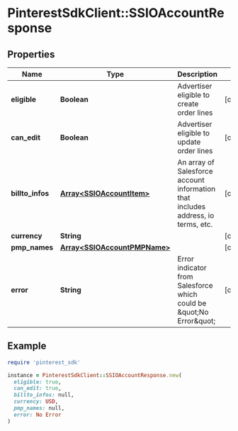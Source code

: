 # PinterestSdkClient::SSIOAccountResponse

## Properties

| Name | Type | Description | Notes |
| ---- | ---- | ----------- | ----- |
| **eligible** | **Boolean** | Advertiser eligible to create order lines | [optional] |
| **can_edit** | **Boolean** | Advertiser eligible to update order lines | [optional] |
| **billto_infos** | [**Array&lt;SSIOAccountItem&gt;**](SSIOAccountItem.md) | An array of Salesforce account information that includes address, io terms, etc. | [optional] |
| **currency** | **String** |  | [optional] |
| **pmp_names** | [**Array&lt;SSIOAccountPMPName&gt;**](SSIOAccountPMPName.md) |  | [optional] |
| **error** | **String** | Error indicator from Salesforce which could be \&quot;No Error\&quot; | [optional] |

## Example

```ruby
require 'pinterest_sdk'

instance = PinterestSdkClient::SSIOAccountResponse.new(
  eligible: true,
  can_edit: true,
  billto_infos: null,
  currency: USD,
  pmp_names: null,
  error: No Error
)
```

